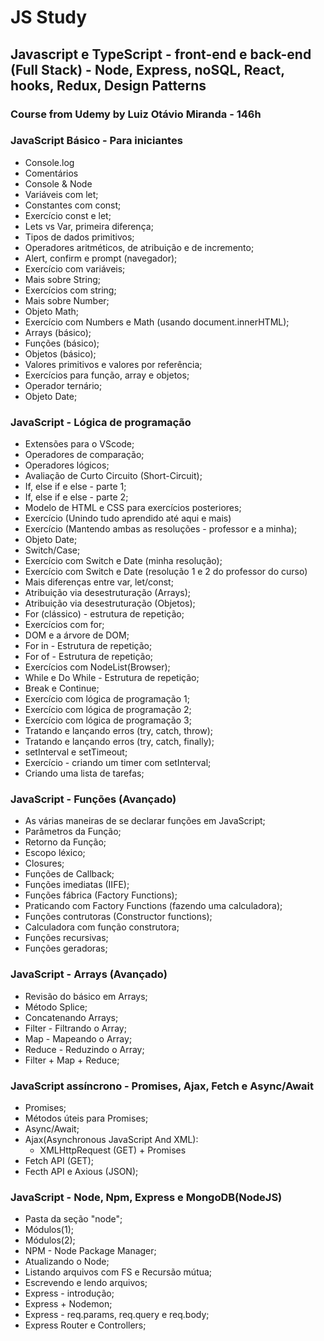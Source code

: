 # JS Study

## Javascript e TypeScript - front-end e back-end (Full Stack) - Node, Express, noSQL, React, hooks, Redux, Design Patterns

### Course from Udemy by Luiz Otávio Miranda - 146h

### JavaScript Básico - Para iniciantes

- Console.log
- Comentários
- Console & Node
- Variáveis com let;
- Constantes com const;
- Exercício const e let;
- Lets vs Var, primeira diferença;
- Tipos de dados primitivos;
- Operadores aritméticos, de atribuição e de incremento;
- Alert, confirm e prompt (navegador);
- Exercício com variáveis;
- Mais sobre String;
- Exercícios com string;
- Mais sobre Number;
- Objeto Math;
- Exercício com Numbers e Math (usando document.innerHTML);
- Arrays (básico);
- Funções (básico);
- Objetos (básico);
- Valores primitivos e valores por referência;
- Exercícios para função, array e objetos;
- Operador ternário;
- Objeto Date;

### JavaScript - Lógica de programação

- Extensões para o VScode;
- Operadores de comparação;
- Operadores lógicos;
- Avaliação de Curto Circuito (Short-Circuit);
- If, else if e else - parte 1;
- If, else if e else - parte 2;
- Modelo de HTML e CSS para exercícios posteriores;
- Exercício (Unindo tudo aprendido até aqui e mais)
- Exercício (Mantendo ambas as resoluções - professor e a minha);
- Objeto Date;
- Switch/Case;
- Exercício com Switch e Date (minha resolução);
- Exercício com Switch e Date (resolução 1 e 2 do professor do curso)
- Mais diferenças entre var, let/const;
- Atribuição via desestruturação (Arrays);
- Atribuição via desestruturação (Objetos);
- For (clássico) - estrutura de repetição;
- Exercícios com for;
- DOM e a árvore de DOM;
- For in - Estrutura de repetição;
- For of - Estrutura de repetição;
- Exercícios com NodeList(Browser);
- While e Do While - Estrutura de repetição;
- Break e Continue;
- Exercício com lógica de programação 1;
- Exercício com lógica de programação 2;
- Exercício com lógica de programação 3;
- Tratando e lançando erros (try, catch, throw);
- Tratando e lançando erros (try, catch, finally);
- setInterval e setTimeout;
- Exercício - criando um timer com setInterval;
- Criando uma lista de tarefas;

### JavaScript - Funções (Avançado)

- As várias maneiras de se declarar funções em JavaScript;
- Parâmetros da Função;
- Retorno da Função;
- Escopo léxico;
- Closures;
- Funções de Callback;
- Funções imediatas (IIFE);
- Funções fábrica (Factory Functions);
- Praticando com Factory Functions (fazendo uma calculadora);
- Funções contrutoras (Constructor functions);
- Calculadora com função construtora;
- Funções recursivas;
- Funções geradoras;

### JavaScript - Arrays (Avançado)

- Revisão do básico em Arrays;
- Método Splice;
- Concatenando Arrays;
- Filter - Filtrando o Array;
- Map - Mapeando o Array;
- Reduce - Reduzindo o Array;
- Filter + Map + Reduce;

### JavaScript assíncrono - Promises, Ajax, Fetch e Async/Await

- Promises;
- Métodos úteis para Promises;
- Async/Await;
- Ajax(Asynchronous JavaScript And XML):
  - XMLHttpRequest (GET) + Promises
- Fetch API (GET);
- Fecth API e Axious (JSON);

### JavaScript - Node, Npm, Express e MongoDB(NodeJS)

- Pasta da seção "node";
- Módulos(1);
- Módulos(2);
- NPM - Node Package Manager;
- Atualizando o Node;
- Listando arquivos com FS e Recursão mútua;
- Escrevendo e lendo arquivos;
- Express - introdução;
- Express + Nodemon;
- Express - req.params, req.query e req.body;
- Express Router e Controllers;
